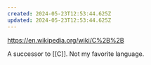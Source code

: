 ```yaml
---
created: 2024-05-23T12:53:44.625Z
updated: 2024-05-23T12:53:44.625Z
---
```

https://en.wikipedia.org/wiki/C%2B%2B

A successor to [[C]]. Not my favorite language.